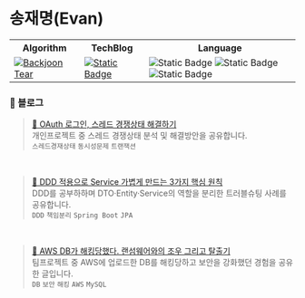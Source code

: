 # 송재명(Evan)
<div align="center">
  <table>
    <tr>
      <th>
        Algorithm
      </th>
      <th>
        TechBlog
      </th>
      <th>
        Language
      </th>
    </tr>
    <tr>
      <td>
        <a href="https://solved.ac/profile/jamm0316" target="_blank">
          <img alt="Backjoon Tear" src="http://mazassumnida.wtf/api/mini/generate_badge?boj=jamm0316">
        </a>
      </td>
      <td>
        <a href="https://blog.naver.com/jamm0316" target="_blank">
          <img alt="Static Badge" src="https://img.shields.io/badge/%E3%85%A4-TechBlog-%2303C75A?style=flat&logo=naver&logoColor=%2303C75A&logoSize=auto">
        </a>
      </td>
      <td>
        <span><img alt="Static Badge" src="https://img.shields.io/badge/springboot-%236DB33F?style=for-the-badge&logo=springboot&logoColor=%23ffffff"></span>
        <span><img alt="Static Badge" src="https://img.shields.io/badge/react-%2361DAFB?style=for-the-badge&logo=react&logoColor=%23ffffff"></span>
        <span><img alt="Static Badge" src="https://img.shields.io/badge/github-%23181717?style=for-the-badge&logo=github&logoColor=%23ffffff"></span>
      </td>
    </tr>
  </table>
</div>

### 🌱 블로그 
> [👟 OAuth 로그인, 스레드 경쟁상태 해결하기](https://blog.naver.com/jamm0316/224022244207)<br>
> 개인프로젝트 중 스레드 경쟁상태 분석 및 해결방안을 공유합니다. <br>
> `스레드경재상태` `동시성문제` `트랜잭션`<br>
<br>

> [🧩 DDD 적용으로 Service 가볍게 만드는 3가지 핵심 원칙](https://blog.naver.com/jamm0316/224002896803)<br>
> DDD를 공부하하며 DTO·Entity·Service의 역할을 분리한 트러블슈팅 사례를 공유합니다. <br>
> `DDD` `책임분리` `Spring Boot` `JPA`<br>
<br>

> [📛 AWS DB가 해킹당했다. 랜섬웨어와의 조우 그리고 탈출기](https://blog.naver.com/jamm0316/223962443546)<br>
> 팀프로젝트 중 AWS에 업로드한 DB를 해킹당하고 보안을 강화했던 경험을 공유한 글입니다.<br>
> `DB`  `보안`  `해킹`  `AWS`  `MySQL`<br>
<br>
